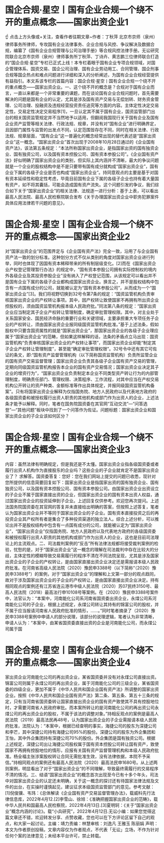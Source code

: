 # 国企合规·星空丨国有企业合规一个绕不开的重点概念——国家出资企业1

☝ 点击上方头像或+关注，查看作者往期文章~作者：丁秋萍 北京市京师（泉州）律师事务所律师，专攻国有企业法律事务、企业合规与风控、争议解决及数据合规，编纂了《国有企业合规管理与公司治理手册》等合规风控法律手册。无讼研究院联合北京市京师（泉州）律师事务所丁秋萍、丁诗卉、黄志鹏三位律师联合打造的“国企合规·星空”专栏已正式上线！本专栏着眼于国有企业专项合规领域，对国企管理体系、国资交易、国企公司治理、国有企业劳动用工、合同管理、国企刑事合规等国企热点和难点问题进行详细和深入的分析阐述，为国有企业合规经营提供有益指引。本文系该专栏的首篇内容：国企合规·星空丨国有企业合规一个绕不开的重点概念——国家出资企业。一、这个绕不开的概念是？合规对于国有企业而言，一直以来都是一个非常重要的课题，而在谈论国有企业合规问题时，首先需要解决的问题是国有企业的认定，尤其是涉及国有资产交易与无偿划转、财务资金管理、公司治理、投融资及违规经营投资责任追究等方面的内容。主体定性决定交易定性，交易定性决定交易程序[1]，一旦认定其不属于国有企业，国资监管部门出台的相关国资监管规定并不当然地予以适用，但翻阅我国现行关于国有企业及国有企业资产监管等相关法律、行政法规、规章，并没有对“国有企业”进行明确界定，且因部门属性与监管的出发点不同，认定范围皆存在不同，同时在相关法律、行政法规、规章层面，“国有企业”这一普遍化的概念经常出现的替代表述是“国家出资企业”这一概念。“国家出资企业”首次出现于2008年10月28日通过的《企业国有资产法》，该法第五条规定：“本法所称国家出资企业，是指国家出资的国有独资企业、国有独资公司，以及国有资本控股公司、国有资本参股公司”。《企业国有资产法》好似明确了国家出资企业的类别，但实际上其内涵并不清晰，最大的争议问题就是一个企业的股权结构中是不是只要带有国有成分就构成“国家出资企业”，国有企业下属的各级子企业是否也构成“国家出资企业”。持同意观点的主要是基于对国有资本延续性和稳定性考虑，毕竟目前国有企业下属的各级子企业也持有着大量国有资产，如不将其囊括，可能会造成国有资产流失。这个问题引发的争议，我们综合如下关于“国家出资企业”的相关法律、法规逐一进行分析：基于上表，可以看出最高人民法院、最高人民检察院联合发布《关于办理国家出资企业中职务犯罪案件具体应用法律若干问题的意见》，

# 国企合规·星空丨国有企业合规一个绕不开的重点概念——国家出资企业2

对“国家出资企业”的范围界定与《企业国有资产法》完全一致，沿用了与企业国有资产法一致的划分标准。这种划分方式不仅从类别的角度对国家出资企业进行列举，同时也体现了因国有资本稀释带来的所有制层级变化。[2]而在《国家出资企业产权登记管理暂行办法》的规定中，“国有资本参股公司拥有实际控制权的境内外各级企业及其投资参股企业”没有纳入了产权登记范围，从该规定可以看出并不是国有企业下属的各级子企业都构成国家出资企业。换言之，并不是股权结构中包含有一点国有成分的公司，就能被认定为“国有资本参股公司”，从而成为一个“国家出资企业”[3]。我们将视野切换到32号令第7条的规定：“国资监管机构负责审核国家出资企业的产权转让事项。其中，因产权转让致使国家不再拥有所出资企业控股权的，须由国资监管机构报本级人民政府批。”同法第八条的规定：“国家出资企业应当制定其子企业产权转让管理制度，确定审批管理权限。其中，对主业处于关系国家安全、国民经济命脉的重要行业和关键领域，主要承担重大专项任务子企业的产权转让，须由国家出资企业报同级国资监管机构批准。”基于上述法条，假如股权中只要含国资属性的就是“国家出资企业”，那国家出资企业的各级子企业理应属于“国家出资企业”的范畴，但如果这样解释的话，法条的矛盾点立马出现：国资监管机构“负责审核国家出资企业的产权转让事项”，而国家出资企业却能“制定其子企业产权转让管理制度”，甚至能“确定审批管理权限”。32号令中还有其它可佐证的条文，即:“国有资产监督管理机构（以下简称国资监管机构）负责所监管企业的国有资产交易监督管理；国家出资企业负责其各级子企业国有资产交易的管理，定期向同级国资监管机构报告本企业的国有资产交易情况；国家出资企业决定其子企业的增资行为”，“国家出资企业负责制定本企业不同类型资产转让行为的内部管理制度，明确责任部门、管理权限、决策程序、工作流程，对其中应当在产权交易机构公开转让的资产种类、金额标准等作出具体规定，并报同级国资监管机构备案”。只有将国家出资企业解释为仅指国务院、地方人民政府以及代表地方政府的各级国资委和被授权履行出资人职责的其他机构或部门作为出资人的企业，上述法条才能予以解释。同时，笔者在国务院国资委在其官网“互动交流”—“问答选登”—“其他问题”板块中找到了一个问答作为佐证。问题标题：国家出资企业和国家出资企业的子企业该如何区分？

# 国企合规·星空丨国有企业合规一个绕不开的重点概念——国家出资企业3

内容：虽然法律有明确规定，但是我还是不太懂。国家出资企业指各级国资委或者履行出资人机构作为直接股东的企业吗？这些企业的子企业就肯定不是国家出资企业了？ 求解答。国资委答复：您好：您在我们网站上提交的问题已收悉，现针对您所提供的信息简要回复如下：国家出资企业是指国家出资的国有独资企业、国有独资公司，以及国有资本控股公司、国有资本参股公司。由国家出资企业出资设立的子企业不属于国家直接出资的企业，但国家出资企业的国有资本出资人权益，通过国家出资企业的投资延伸到子企业。上述回复仅供参考。欢迎您再次提问。上述法国务院国资委在其官网的答复并未直接给出明确的答案，但按照上述答复，笔者认为国家出资企业并不等同于国家出资企业的子企业。国有资本直接投资之后的再投资企业其产权所有者是集合了多种投资渠道的独立法人。综合上述分析，可以推论出并不是股权结构中包含有一点国有成分的公司，就能被认定为“国家出资企业”，“国家出资企业”仅指国务院、地方人民政府以及代表地方政府的各级国资委和被授权履行出资人职责的其他机构或部门作为出资人的企业，这也是目前司法理论上的主流观点。二、司法裁判案例的“反击”所有法律法规都将接受裁判案例的检验，忧愁的是，对于“国家出资企业”这一概念的理解在司法裁判中存在比较大的分歧，主体定性的模糊导致交易需履行的程序不清在不同法院呈现，尤其是涉及国家出资企业的子企业的产权转让，是由国家直接出资企业决定还是需报请本级人民政府批准。在河南省高级人民法院（2020）豫民申3388号（以下简称“（2020）豫民申3388号”）的案例，对于“国家出资企业”的理解和上文第一部分的观点趋同，故对于涉及国家出资企业的子企业的产权转让，是由国家直接出资企业决定。持有相同观点的案例还有江苏省连云港市中级人民法院（2020）苏07民终3150号、最高人民法院（2018）最高法行申10108号等案例。在（2020）豫民申3388号案件中，法官认为：“本案中，河南能化公司系河南省国资委出资企业，永煤公司系河南能化公司的子企业，根据上述规定，永煤公司转让其持有的锦富公司的股权，并不属于应当报请河南省人民政府批准的情形，……。”同时笔者摘录了（2020）豫民申3388号案例中申请人的部分说理，该部分的说理逻辑，笔者认为非常清晰，申请人认为：“本案中，由某省国资委直接出资的企业是河南能化公司，而永煤公司属于国

# 国企合规·星空丨国有企业合规一个绕不开的重点概念——国家出资企业4

家出资企业河南能化公司的再出资企业，某省国资委并没有对永煤公司直接出资。锦富公司则属于永煤公司的再出资企业，属于河南能化公司的三级企业，某省国资委的四级企业，更加不属于《中华人民共和国企业国有资产法》所调整的国家出资企业。按照《中华人民共和国企业国有资产法》第二条、第五条、第五十三条的规定，只有当河南省国资委转让国家直接出资企业的国有资产致使其不具有控股地位时，才需要河南省人民政府审批。而本案所转让的是河南能化公司的再出资公司永煤公司的再出资企业的股权，不属于该法的调整对象。”持相反观点的案例是最高人民法院（2019）最高法民再48号，认为国家出资企业的子企业需报请本级人民政府批准，法院认为：“本案中，根据已经查明的事实，海捷公司的股东为深捷公司和李芒，其中深捷公司持有海捷公司95%的股份。深捷公司的股东为外企集团和王怡，其中外企集团持有深捷公司70%的股份。外企集团是国有独资公司。根据上述规定，深捷公司出让海捷公司股权属于国有资本控股公司转让国有资产，致使国家不再拥有控股地位的情形，应报有关国有资产监督管理机构和本级人民政府批准。杨全福主张涉案股权转让合同无需批准生效，没有法律依据，本院不予采信。”持相同观点的案例还有最高人民法院（2020）最高法民申1680号。从上述两则案例，明显看出了对于“国家出资企业”的不同理解，导致最终需履行的交易程序不清的情况。三、结语“国家出资企业”的概念首次出现至今已有十多个年头，司法中对国家出资企业的认定还未明确，关于这一概念的探讨还有待国家法律法规及文件的出台，在实操时谨慎起见，建议征求本级国资监管部门的意见。参考文献：[1]倪俊骥、韦玮：《总体解读《企业国有资产交易监督管理办法》，载威科先行法律信息库，2022年4月12.[2]李雪山、徐旭：《准确把握国家出资企业的范畴》，载中华人民共和国最高人民检察院，2022年4月13日.[3]夏明轲：《关于“国家出资企业”概念内涵的讨论》。载“小兵研究”，2022年4月12日.无讼小编：如果您觉得这篇文章还不错，欢迎转发分享、点赞收藏，您也可以在下方评论区留下自己的观点，和大家一起讨论。主编：靖力责编：林慧审核：刘逸凡 王雅玉 陈丽娟 声明：本文为作者原创投稿，文章内容仅为作者观点，不代表「无讼」立场，不作为针对任何个案的法律意见；未经本平台许可，禁止转载。

